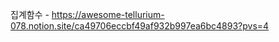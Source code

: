 
집계함수 - <a target="_blank">https://awesome-tellurium-078.notion.site/ca49706eccbf49af932b997ea6bc4893?pvs=4</a>
